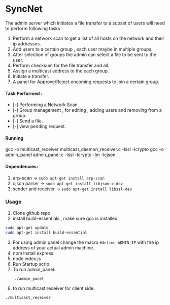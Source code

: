 # SyncNet

The admin server which initiates a file transfer to a subset of users 
will need to perform following tasks 

1. Perform a network scan to get a list of all hosts on the network and their ip addresses.
2. Add users to a certain group , each user maybe in multiple groups. 
3. After selection of groups the admin can select a file to be sent to the user.
4. Perform checksum for the file transfer and all. 
5. Assign  a multicast address to the each group.
6. Initiate a transfer. 
7. A panel for Approve/Reject oncoming requests to join a certain group.

#### Task Performed :
- [-] Performing a Network Scan.
- [-] Group management , for editing , adding users and removing from a group.
- [-] Send a file. 
- [-] view pending request. 
#### Running
gcc -o multicast_receiver multicast_daemon_receiver.c -lssl -lcrypto
gcc -o admin_panel admin_panel.c -lssl -lcrypto -lm -lcjson
#### Dependencies: 
1. arp-scan -> `sudo apt-get install arp-scan`
2. cjson parser -> `sudo apt-get install libjson-c-dev`
3. sender and receiver -> `sudo apt-get install libssl-dev`

### Usage 
1. Clone github repo 
2. install build-essentials , make sure gcc is installed.
 ```bash 
sudo apt-get update
sudo apt-get install build-essential
```

3. For using admin panel change the macro `#define ADMIN_IP` with the ip address of your actual admin machine.
4. npm install express.
5. node index.js
6. Run Startup scrip.
7. To run admin_panel.
```bash
	./admin_panel 
```

6. to run multicast receiver for client side. 
```bash
./multicast_receiver
```
